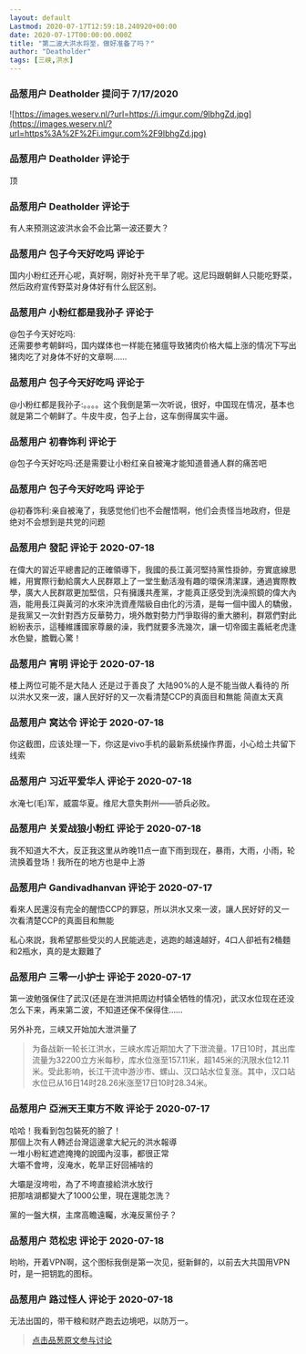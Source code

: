 ```yaml
---
layout: default
Lastmod: 2020-07-17T12:59:18.240920+00:00
date: 2020-07-17T00:00:00.000Z
title: "第二波大洪水将至，做好准备了吗？"
author: "Deatholder"
tags: [三峡,洪水]
---
```



### 品葱用户 **Deatholder** 提问于 7/17/2020
    
![https://images.weserv.nl/?url=https://i.imgur.com/9IbhgZd.jpg](https://images.weserv.nl/?url=https%3A%2F%2Fi.imgur.com%2F9IbhgZd.jpg)
    
                

### 品葱用户 **Deatholder** 评论于 
        
顶
        
                

### 品葱用户 **Deatholder** 评论于 
        
有人来预测这波洪水会不会比第一波还要大？
        
                

### 品葱用户 **包子今天好吃吗** 评论于 
        
国内小粉红还开心呢，真好啊，刚好补充干旱了呢。这尼玛跟朝鲜人只能吃野菜，然后政府宣传野菜对身体好有什么屁区别。
        
                

### 品葱用户 **小粉红都是我孙子** 评论于 
        
@包子今天好吃吗:  
还需要参考朝鲜吗，国内媒体也一样能在猪瘟导致猪肉价格大幅上涨的情况下写出猪肉吃了对身体不好的文章啊……
        
                

### 品葱用户 **包子今天好吃吗** 评论于 
        
@小粉红都是我孙子:。。。。这个我倒是第一次听说，很好，中国现在情况，基本也就是第二个朝鲜了。牛皮牛皮，包子上台，这车倒得属实牛逼。
        
                

### 品葱用户 **初春饰利** 评论于 
        
@包子今天好吃吗:还是需要让小粉红亲自被淹才能知道普通人群的痛苦吧
        
                

### 品葱用户 **包子今天好吃吗** 评论于 
        
@初春饰利:亲自被淹了，我感觉他们也不会醒悟啊，他们会责怪当地政府，但是绝对不会想到是共党的问题
        
                

### 品葱用户 **發記** 评论于 2020-07-18
        
在偉大的習近平總書記的正確領導下，我國的長江黃河堅持黨性掛帥，夯實底線思維，用實際行動給廣大人民群眾上了一堂生動活潑有趣的環保清潔課，通過實際教學，廣大人民群眾更加堅信，只有擁護共產黨，才能真正感受到洗澡照鏡的偉大內涵，能用長江與黃河的水來沖洗資產階級自由化的污漬，是每一個中國人的驕傲，是我黨又一次針對西方反華勢力，境外敵對勢力鬥爭取得的重大勝利，群眾們對此紛紛表示，這種維護國家尊嚴的澡，我們就要多洗幾次，讓一切帝國主義紙老虎逢水色變，膽戰心驚！
        
                

### 品葱用户 **宵明** 评论于 2020-07-18
        
楼上两位可能不是大陆人 还是过于善良了 大陆90%的人是不能当做人看待的 所以洪水又來一波，讓人民好好的又一次看清楚CCP的真面目和無能 简直太天真
        
                

### 品葱用户 **窝达令** 评论于 2020-07-18
        
你这截图，应该处理一下，你这是vivo手机的最新系统操作界面，小心给土共留下线索
        
                

### 品葱用户 **习近平爱华人** 评论于 2020-07-18
        
水淹七(毛)军，威震华夏。维尼大意失荆州——骄兵必败。
        
                

### 品葱用户 **关爱战狼小粉红** 评论于 2020-07-18
        
我不知道大不大，反正我这里从昨晚11点一直下雨到现在，暴雨，大雨，小雨，轮流换着登场！我所在的地方也是中上游
        
                

### 品葱用户 **Gandivadhanvan** 评论于 2020-07-17
        
看來人民還沒有完全的醒悟CCP的罪惡，所以洪水又來一波，讓人民好好的又一次看清楚CCP的真面目和無能  
  
  
  
私心來説，我希望那些受災的人民能逃走，逃跑的越遠越好，4口人卻衹有2桶麵和2瓶水，真的是太艱難了
        
                

### 品葱用户 **三零一小护士** 评论于 2020-07-17
        
第一波勉强保住了武汉(还是在泄洪把周边村镇全牺牲的情况)，武汉水位现在还没怎么下来，再来第二波，不知道还保不保得住……  
  
另外补充，三峡又开始加大泄洪量了  
  

> 为备战新一轮长江洪水，三峡水库近期加大了下泄流量。17日10时，其出库流量为32200立方米每秒，库水位涨至157.11米，超145米的汛限水位12.11米。受此影响，长江干流中游沙市、螺山、汉口站水位复涨。其中，汉口站水位已从16日14时28.26米涨至17日10时28.34米。
        
                

### 品葱用户 **亞洲天王東方不敗** 评论于 2020-07-17
        
哈哈！我看到包包裝死的臉了！  
那個上次有人轉述台灣這邊拿大紀元的洪水報導  
一堆小粉紅遮遮掩掩的說國內沒事，都很正常  
大壩不會垮，沒淹水，乾旱正好回補啥的  
  
大壩是沒垮啦，為了不垮直接給洪水放行  
把那啥湖都變大了1000公里，現在還能怎洗？  
  
黨的一盤大棋，主席高瞻遠矚，水淹反黨份子？
        
                

### 品葱用户 **范松忠** 评论于 2020-07-18
        
哟哟，开着VPN啊，这个图标我倒是第一次见，挺新鲜的，以前去大共国用VPN时，是一把钥匙的图标。
        
                

### 品葱用户 **路过怪人** 评论于 2020-07-18
        
无法出国的，带干粮和财产跑去边境吧，以防万一。
        
                





> [点击品葱原文参与讨论](https://pincong.rocks/question/28612)

